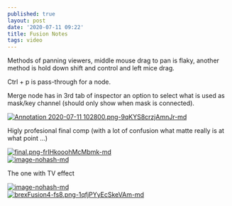 ```yaml
---
published: true
layout: post
date: '2020-07-11 09:22'
title: Fusion Notes
tags: video 
---
```

Methods of panning viewers, middle mouse drag to pan is flaky, another method is hold down shift and control and left mice drag.

Ctrl + p is pass-through for a node.

Merge node has in 3rd tab of inspector an option to select what is used as mask/key channel (should only show when mask is connected).

[![Annotation 2020-07-11 102800.png-9qKYS8crzjAmnJr-md](https://images.weserv.nl/?url=https://i.imgur.com/1Cs5Ldl.png)](https://images.weserv.nl/?url=https://i.imgur.com/EgLmfdj.png)

Higly profesional final comp (with a lot of confusion what matte really is at what point ...)

[![final.png-frIHkooohMcMbmk-md](https://images.weserv.nl/?url=https://i.imgur.com/yyNrGBo.png)](https://images.weserv.nl/?url=https://i.imgur.com/ftfHngt.png)  
[![image-nohash-md](https://images.weserv.nl/?url=https://i.imgur.com/vO8s71hl.png)](https://images.weserv.nl/?url=https://i.imgur.com/vO8s71h.png)

The one with TV effect

[![image-nohash-md](https://images.weserv.nl/?url=https://i.imgur.com/8IDvANJl.png)](https://images.weserv.nl/?url=https://i.imgur.com/8IDvANJ.png)  
[![brexFusion4-fs8.png-1qfjPYyEcSkeVAm-md](https://images.weserv.nl/?url=https://i.imgur.com/AzjGtHsl.png)](https://images.weserv.nl/?url=https://i.imgur.com/AzjGtHs.png)


